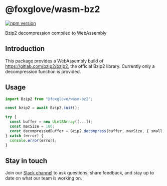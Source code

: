 # @foxglove/wasm-bz2

[![npm version](https://img.shields.io/npm/v/@foxglove/wasm-bz2)](https://www.npmjs.com/package/@foxglove/wasm-bz2)

Bzip2 decompression compiled to WebAssembly

## Introduction

This package provides a WebAssembly build of https://gitlab.com/bzip2/bzip2, the official Bzip2 library. Currently only a decompression function is provided.

## Usage

```ts
import Bzip2 from "@foxglove/wasm-bz2";

const bzip2 = await Bzip2.init();

try {
  const buffer = new Uint8Array([...]);
  const maxSize = 100;
  const decompressedBuffer = Bzip2.decompress(buffer, maxSize, { small: false });
} catch (error) {
  console.error(error);
}
```

## Stay in touch

Join our [Slack channel](https://foxglove.dev/slack) to ask questions, share feedback, and stay up to date on what our team is working on.
